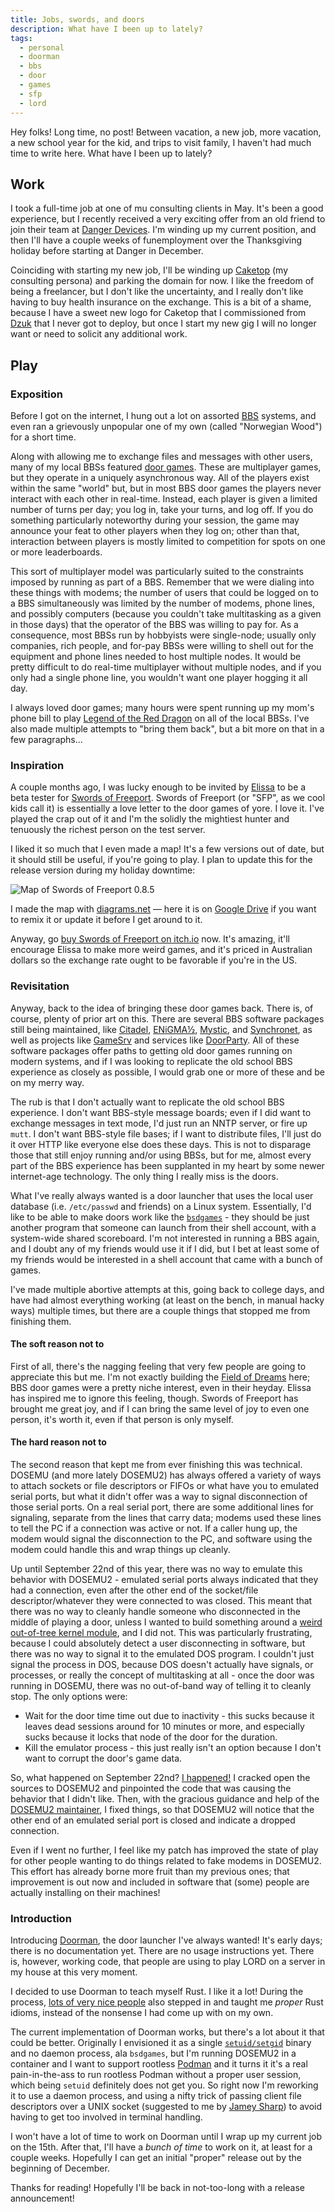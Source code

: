 ```yaml
---
title: Jobs, swords, and doors
description: What have I been up to lately?
tags:
  - personal
  - doorman
  - bbs
  - door
  - games
  - sfp
  - lord
---
```


Hey folks! Long time, no post!
Between vacation, a new job, more vacation, a new school year for the kid, and trips to visit family, I haven't had much time to write here.
What have I been up to lately?

## Work

I took a full-time job at one of mu consulting clients in May.
It's been a good experience, but I recently received a very exciting offer from an old friend to join their team at [Danger Devices](https://dangerdevices.com/).
I'm winding up my current position, and then I'll have a couple weeks of funemployment over the Thanksgiving holiday before starting at Danger in December.

Coinciding with starting my new job, I'll be winding up [Caketop](https://caketop.app/) (my consulting persona) and parking the domain for now.
I like the freedom of being a freelancer, but I don't like the uncertainty, and I really don't like having to buy health insurance on the exchange.
This is a bit of a shame, because I have a sweet new logo for Caketop that I commissioned from [Dzuk](https://noct.zone/) that I never got to deploy, but once I start my new gig I will no longer want or need to solicit any additional work.

## Play

### Exposition

Before I got on the internet, I hung out a lot on assorted [BBS](http://bbsdocumentary.com/) systems, and even ran a grievously unpopular one of my own (called "Norwegian Wood") for a short time.

Along with allowing me to exchange files and messages with other users, many of my local BBSs featured [door games](https://en.wikipedia.org/wiki/Door_(bulletin_board_system)).
These are multiplayer games, but they operate in a uniquely asynchronous way.
All of the players exist within the same "world" but, but in most BBS door games the players never interact with each other in real-time.
Instead, each player is given a limited number of turns per day; you log in, take your turns, and log off.
If you do something particularly noteworthy during your session, the game may announce your feat to other players when they log on; other than that, interaction between players is mostly limited to competition for spots on one or more leaderboards.

This sort of multiplayer model was particularly suited to the constraints imposed by running as part of a BBS.
Remember that we were dialing into these things with modems; the number of users that could be logged on to a BBS simultaneously was limited by the number of modems, phone lines, and possibly computers (because you couldn't take multitasking as a given in those days) that the operator of the BBS was willing to pay for.
As a consequence, most BBSs run by hobbyists were single-node; usually only companies, rich people, and for-pay BBSs were willing to shell out for the equipment and phone lines needed to host multiple nodes.
It would be pretty difficult to do real-time multiplayer without multiple nodes, and if you only had a single phone line, you wouldn't want one player hogging it all day.

I always loved door games; many hours were spent running up my mom's phone bill to play [Legend of the Red Dragon](https://en.wikipedia.org/wiki/Legend_of_the_Red_Dragon) on all of the local BBSs.
I've also made multiple attempts to "bring them back", but a bit more on that in a few paragraphs...

### Inspiration

A couple months ago, I was lucky enough to be invited by [Elissa](http://www.elissablack.com/) to be a beta tester for [Swords of Freeport](https://swordsoffreeport.com/).
Swords of Freeport (or "SFP", as we cool kids call it) is essentially a love letter to the door games of yore.
I love it.
I've played the crap out of it and I'm the solidly the mightiest hunter and tenuously the richest person on the test server.

I liked it so much that I even made a map!
It's a few versions out of date, but it should still be useful, if you're going to play.
I plan to update this for the release version during my holiday downtime:

![Map of Swords of Freeport 0.8.5](/images/sfp-map-0.8.5.png "Map of Swords of Freeport 0.8.5")

I made the map with [diagrams.net](https://diagrams.net) &mdash; here it is on [Google Drive](https://drive.google.com/file/d/1_jiXhue5oUFMn6mfGbVkQwQd-T_tPzq4/view?usp=sharing) if you want to remix it or update it before I get around to it.

Anyway, go [buy Swords of Freeport on itch.io](https://expectproblems.itch.io/swords-of-freeport) now.
It's amazing, it'll encourage Elissa to make more weird games, and it's priced in Australian dollars so the exchange rate ought to be favorable if you're in the US.

### Revisitation

Anyway, back to the idea of bringing these door games back.
There is, of course, plenty of prior art on this.
There are several BBS software packages still being maintained, like [Citadel](https://www.citadel.org/), [ENiGMA½](https://enigma-bbs.github.io/), [Mystic](https://www.mysticbbs.com/), and [Synchronet](https://www.synchro.net/), as well as projects like [GameSrv](https://github.com/rickparrish/GameSrv) and services like [DoorParty](http://wiki.throwbackbbs.com/doku.php?id=start).
All of these software packages offer paths to getting old door games running on modern systems, and if I was looking to replicate the old school BBS experience as closely as possible, I would grab one or more of these and be on my merry way.

The rub is that I don't actually want to replicate the old school BBS experience.
I don't want BBS-style message boards; even if I did want to exchange  messages in text mode, I'd just run an NNTP server, or fire up `mutt`.
I don't want BBS-style file bases; if I want to distribute files, I'll just do it over HTTP like everyone else does these days.
This is not to disparage those that still enjoy running and/or using BBSs, but for me, almost every part of the BBS experience has been supplanted in my heart by some newer internet-age technology.
The only thing I really miss is the doors.

What I've really always wanted is a door launcher that uses the local user database (i.e. `/etc/passwd` and friends) on a Linux system.
Essentially, I'd like to be able to make doors work like the [`bsdgames`](https://packages.debian.org/bookworm/bsdgames) - they should be just another program that someone can launch from their shell account, with a system-wide shared scoreboard.
I'm not interested in running a BBS again, and I doubt any of my friends would use it if I did, but I bet at least some of my friends would be interested in a shell account that came with a bunch of games.

I've made multiple abortive attempts at this, going back to college days, and have had almost everything working (at least on the bench, in manual hacky ways) multiple times, but there are a couple things that stopped me from finishing them.

#### The soft reason not to

First of all, there's the nagging feeling that very few people are going to appreciate this but me.
I'm not exactly building the [Field of Dreams](https://inv.tux.pizza/watch?v=5Ay5GqJwHF8) here; BBS door games were a pretty niche interest, even in their heyday.
Elissa has inspired me to ignore this feeling, though.
Swords of Freeport has brought me great joy, and if I can bring the same level of joy to even one person, it's worth it, even if that person is only myself.

#### The hard reason not to

The second reason that kept me from ever finishing this was technical.
DOSEMU (and more lately DOSEMU2) has always offered a variety of ways to attach sockets or file descriptors or FIFOs or what have you to emulated serial ports, but what it didn't offer was a way to signal disconnection of those serial ports.
On a real serial port, there are some additional lines for signaling, separate from the lines that carry data; modems used these lines to tell the PC if a connection was active or not.
If a caller hung up, the modem would signal the disconnection to the PC, and software using the modem could handle this and wrap things up cleanly.

Up until September 22nd of this year, there was no way to emulate this behavior with DOSEMU2 - emulated serial ports always indicated that they had a connection, even after the other end of the socket/file descriptor/whatever they were connected to was closed.
This meant that there was no way to cleanly handle someone who disconnected in the middle of playing a door, unless I wanted to build something around a [weird out-of-tree kernel module](https://github.com/freemed/tty0tty), and I did not.
This was particularly frustrating, because I could absolutely detect a user disconnecting in software, but there was no way to signal it to the emulated DOS program.
I couldn't just signal the process in DOS, because DOS doesn't actually have signals, or processes, or really the concept of multitasking at all - once the door was running in DOSEMU, there was no out-of-band way of telling it to cleanly stop.
The only options were:

- Wait for the door time time out due to inactivity - this sucks because it leaves dead sessions around for 10 minutes or more, and especially sucks because it locks that node of the door for the duration.
- Kill the emulator process - this just really isn't an option because I don't want to corrupt the door's game data.

So, what happened on September 22nd?
[I happened!](https://github.com/dosemu2/dosemu2/pull/2102)
I cracked open the sources to DOSEMU2 and pinpointed the code that was causing the behavior that I didn't like.
Then, with the gracious guidance and help of the [DOSEMU2 maintainer](https://github.com/stsp), I fixed things, so that DOSEMU2 will notice that the other end of an emulated serial port is closed and indicate a dropped connection.

Even if I went no further, I feel like my patch has improved the state of play for other people wanting to do things related to fake modems in DOSEMU2.
This effort has already borne more fruit than my previous ones; that improvement is out now and included in software that (some) people are actually installing on their machines!

### Introduction

Introducing [Doorman](https://github.com/jordemort/doorman), the door launcher I've always wanted!
It's early days; there is no documentation yet.
There are no usage instructions yet.
There is, however, working code, that people are using to play LORD on a server in my house at this very moment.

I decided to use Doorman to teach myself Rust.
I like it a lot!
During the process, [lots of very nice people](https://github.com/jordemort/doorman/pull/1) also stepped in and taught me _proper_ Rust idioms, instead of the nonsense I had come up with on my own.

The current implementation of Doorman works, but there's a lot about it that could be better.
Originally I envisioned it as a single [`setuid/setgid`](https://en.wikipedia.org/wiki/Setuid) binary and no daemon process, ala `bsdgames`, but I'm running DOSEMU2 in a container and I want to support rootless [Podman](https://podman.io/) and it turns it it's a real pain-in-the-ass to run rootless Podman without a proper user session, which being `setuid` definitely does not get you.
So right now I'm reworking it to use a daemon process, and using a nifty trick of passing client file descriptors over a UNIX socket (suggested to me by [Jamey Sharp](https://github.com/jameysharp)) to avoid having to get too involved in terminal handling.

I won't have a lot of time to work on Doorman until I wrap up my current job on the 15th.
After that, I'll have a _bunch of time_ to work on it, at least for a couple weeks.
Hopefully I can get an initial "proper" release out by the beginning of December.

Thanks for reading!
Hopefully I'll be back in not-too-long with a release announcement!
